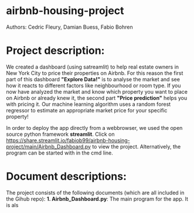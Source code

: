# airbnb-housing-project

Authors: Cedric Fleury, Damian Buess, Fabio Bohren

# Project description: 
We created a dashboard (using satreamlit) to help real estate owners in New York City to price their properties on Airbnb.
For this reason the first part of this dashboard **"Explore Data!"** is to analyse the market and see how it reacts to different factors like neighbourhood or room type.
If you now have analyzed the market and know which property you want to place on Airbnb or already knew it, the second part **"Price prediction"** helps you with pricing it. Our machine learning algorithm uses a random forest regressor to estimate an appropriate market price for your specific property!

In order to deploy the app directly from a webbrowser, we used the open source python framework **streamlit**. Click on https://share.streamlit.io/fabiob99/airbnb-housing-project/main/Airbnb_Dashboard.py to view the project. Alternatively, the program can be started with in the cmd line.

# Document descriptions:
The project consists of the following documents (which are all included in the Gihub repo): 
**1. Airbnb_Dashboard.py**: The main program for the app. It is als

